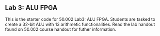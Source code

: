 ## Lab 3: ALU FPGA 
This is the starter code for 50.002 Lab3: ALU FPGA. Students are tasked to create a 32-bit ALU with 13 arithmetic functionalities. Read the lab handout found on 50.002 course handout for futher information. 
